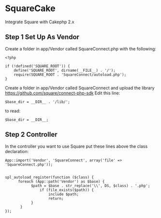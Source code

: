 # SquareCake
Integrate Square with Cakephp 2.x

## Step 1 Set Up As Vendor

Create a folder in app/Vendor called SquareConnect.php with the following:

```
<?php
 	
if (!defined('SQUARE_ROOT')) {
    define('SQUARE_ROOT', dirname(__FILE__) . '/');
    require(SQUARE_ROOT . 'SquareConnect/autoload.php');
}
```

Create a folder in app/Vendor called SquareConnect and upload the library https://github.com/square/connect-php-sdk
Edit this line:

```
$base_dir = __DIR__ . '/lib/';
```

to read:

```
$base_dir = __DIR__;
```

## Step 2 Controller

In the controller you want to use Square put these lines above the class declaration:

```
App::import('Vendor', 'SquareConnect', array('file' => 'SquareConnect.php'));

 
spl_autoload_register(function ($class) {
	  foreach (App::path('Vendor') as $base) {
		    $path = $base . str_replace('\\', DS, $class) . '.php';
		        if (file_exists($path)) {
			        include $path;
			        return;
		    }
	   }
});
```


